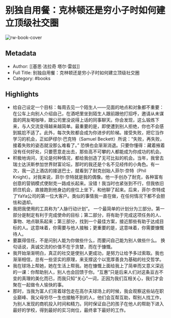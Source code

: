 # 别独自用餐：克林顿还是穷小子时如何建立顶级社交圈

![rw-book-cover](https://weread-1258476243.file.myqcloud.com/weread/cover/94/YueWen_843544/s_YueWen_843544.jpg)

## Metadata
- Author: [[基思·法拉奇 塔尔·雷兹]]
- Full Title: 别独自用餐：克林顿还是穷小子时如何建立顶级社交圈
- Category: #books

## Highlights
- 给自己设定一个目标：每周去见一个陌生人——见面的地点和对象都不重要：在公车上向别人介绍自己，在酒吧里坐到陌生人跟前跟他打招呼，邀请从未谋面的网友喝咖啡，跟公司里没说得上话的同事聊天。你会发现，这么锻炼下来，与人交流变得越来越简单。最重要的是，即使遭到别人拒绝，你也不会感到尴尬不适了。此外，每次失败都会成为你进步的阶梯。接受失败，把它当作学习的机会，正如萨缪尔·巴克特（Samuel Beckett）所说：“失败，再失败，接着失败的姿态就没那么难看了。”
  恐惧也会渐渐消退。只要你懂得：藏着掖着没有任何好处，只要愿意走出去，那些高不可攀的人都能成为你成功的机会。
- 积极地询问，无论是何种情况，都给我创造了无可比拟的机会。当年，我曾去瑞士达沃斯参加世界财富论坛，那时的我还是个名不见经传的小角色。有一次，我一迈上酒店的接送巴士，就看到了耐克创始人菲尔·奈特（Phil Knight）。对我来说，菲尔·奈特就是我的偶像。他一手创办了耐克，各种富有创意的营销模式使耐克一路成长起来。没错！我当时也紧张到不行，但我依旧抓住机会，直接跑到他身边的座位上坐下，和他聊了起来。后来，菲尔·奈特成了YaYa公司的第一位大客户。类似的事情我一直在做，在任何情况下都不会胆怯和退却。
- 我把我使用的工具称为“人脉行动计划”。
  一个最简单的计划分为三部分。第一部分是制定有利于完成使命的目标；第二部分，将有助于完成这项任务的人、事物、地点联系起来；第三部分，找到一个最佳方案，接近那些有助于达成目标的人。这意味着，你需要与他人接触；更重要的是，这意味着，你需要慷慨待人。
- 要赢得信任，不是问别人能为你做些什么，而要问自己能为别人做些什么。
  换句话说，真诚交流的价值不在于贪婪，而在于慷慨。
- 我开始渐渐明白，真正的社交是使别人更成功，是努力让给予多过索取。我也渐渐相信，总有一些坚实的原理，来支撑这个以宽厚善良为基础的社交哲学。
- 我在球场上帮她，她在生活上帮我。她在慷慨上面给我上了简单而又意义深远的一课：你帮助别人，别人也会回馈于你。“互惠”只是后来人们对这条亘古不变的真理的美化而已，而我只知“关心”一词，正因为我们互相关心，我们才会聚在一起做令人愉快的事。
- 那时，当我为富人们背着球包走在高尔夫球场上的时候，我会观察这些站在职业巅峰、我父母穷尽一生也接触不到的人，他们会互帮互助，帮别人找工作，为别人发现的商机投入时间和精力。同时保证自己的孩子在他人的帮助下进入最好的学校，得到最好的实习岗位，最终拿下最好的工作。
